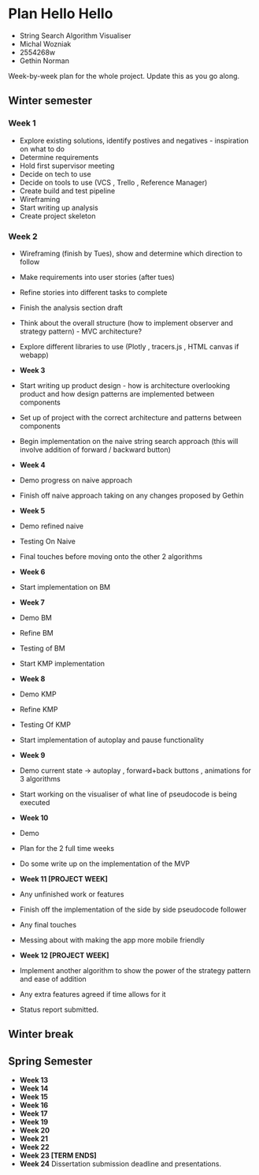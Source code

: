 # Plan Hello Hello

* String Search Algorithm Visualiser
* Michal Wozniak
* 2554268w
* Gethin Norman

Week-by-week plan for the whole project. Update this as you go along.

## Winter semester

### **Week 1**    
 
* Explore existing solutions, identify postives and negatives - inspiration on what to do  
* Determine requirements 
* Hold first supervisor meeting
* Decide on tech to use 
* Decide on tools to use (VCS , Trello , Reference Manager) 
* Create build and test pipeline   
* Wireframing
* Start writing up analysis 
* Create project skeleton

### **Week 2**  
  
* Wireframing (finish by Tues), show and determine which direction to follow
* Make requirements into user stories (after tues)
* Refine stories into different tasks to complete  
* Finish the analysis section draft
* Think about the overall structure (how to implement observer and strategy pattern) - MVC architecture?
* Explore different libraries to use (Plotly , tracers.js , HTML canvas if webapp) 


* **Week 3** 
  
* Start writing up product design - how is architecture overlooking product and how design patterns are implemented between components 
* Set up of project with the correct architecture and patterns between components 
* Begin implementation on the naive string search approach (this will involve addition of forward / backward button)

* **Week 4** 
 
* Demo progress on naive approach  
* Finish off naive approach taking on any changes proposed by Gethin 

* **Week 5** 
  
* Demo refined naive 
* Testing On Naive 
* Final touches before moving onto the other 2 algorithms

* **Week 6** 
  
* Start implementation on BM   

* **Week 7** 
    
* Demo BM
* Refine BM 
* Testing of BM
* Start KMP implementation   

* **Week 8** 

* Demo KMP 
* Refine KMP 
* Testing Of KMP
* Start implementation of autoplay and pause functionality 
 

* **Week 9** 
 
* Demo current state -> autoplay , forward+back buttons , animations for 3 algorithms 
* Start working on the visualiser of what line of pseudocode is being executed 

* **Week 10** 
 
* Demo 
* Plan for the 2 full time weeks  
* Do some write up on the implementation of the MVP

* **Week 11 [PROJECT WEEK]** 
 
* Any unfinished work or features
* Finish off the implementation of the side by side pseudocode follower 
* Any final touches  
* Messing about with making the app more mobile friendly 

* **Week 12 [PROJECT WEEK]**    

* Implement another algorithm to show the power of the strategy pattern and ease of addition 
* Any extra features agreed if time allows for it
* Status report submitted. 

## Winter break

## Spring Semester

* **Week 13**
* **Week 14**
* **Week 15**
* **Week 16**
* **Week 17**
* **Week 19**
* **Week 20**
* **Week 21**
* **Week 22**
* **Week 23 [TERM ENDS]**
* **Week 24** Dissertation submission deadline and presentations.

